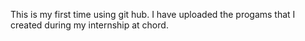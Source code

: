 This is my first time using git hub.
I have uploaded the progams that I created during my internship at chord.
